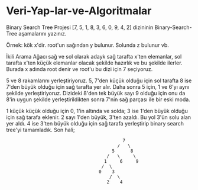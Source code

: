 # Veri-Yap-lar-ve-Algoritmalar
Binary Search Tree Projesi
[7, 5, 1, 8, 3, 6, 0, 9, 4, 2] dizininin Binary-Search-Tree aşamalarını yazınız.

Örnek: kök x'dir. root'un sağından y bulunur. Solunda z bulunur vb.

İkili Arama Ağacı sağ ve sol olarak adayk sağ tarafta x'ten elemanlar, sol tarafta x'ten küçük elemanlar olacak şekilde hazırlık ve bu şekilde ilerler. Burada x adında root denir ve root'u bu dizi için 7 seçiyoruz.

5 ve 8 rakamlarını yerleştiriyoruz. 5, 7'den küçük olduğu için sol tarafta 8 ise 7'den büyük olduğu için sağ tarafta yer alır. Daha sonra 5 için, 1 ve 6'yı aynı şekilde yerleştiriyoruz. Dizideki 8'den tek büyük sayı 9 olduğu için onu da 8'in uygun şekilde yerleştirildikten sonra 7'nin sağ parçası ile bir eski moda.

1 küçük küçük olduğu için 0, 1'in altında ve solda; 3 ise 1'den büyük olduğu için sağ tarafa eklenir. 2 sayı 1'den büyük, 3'ten azaldı. Bu yol 3'ün solu alan yer aldı. 4 ise 3'ten büyük olduğu için sağ tarafa yerleştirip binary search tree'yi tamamladık. Son hali;

                                                7
                                              /   \ 
                                            5      8
                                          /   \     \
                                         1     6     9
                                        /  \
                                       0    3
                                           /  \
                                          2    4
